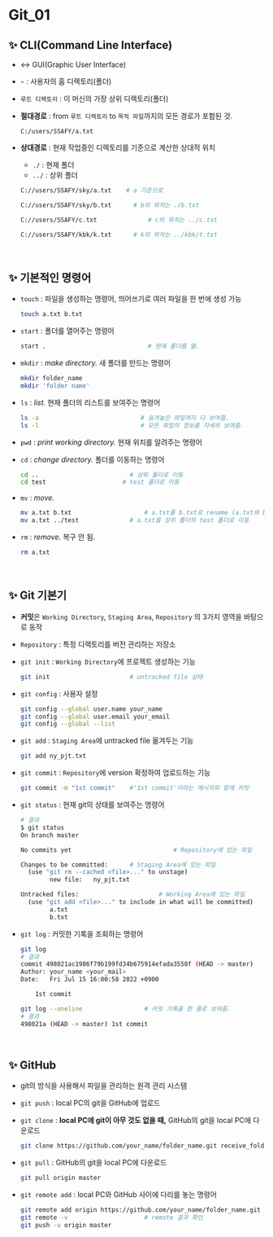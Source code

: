 # Git_01

## ✨ CLI(Command Line Interface)

- <-> GUI(Graphic User Interface)

* `~` : 사용자의 홈 디렉토리(폴더)

* `루트 디렉토리` : 이 머신의 가장 상위 디렉토리(폴더)

* **절대경로** : from `루트 디렉토리` to `목적 파일`까지의 모든 경로가 포함된 것.

  ```
  C:/users/SSAFY/a.txt
  ```

* **상대경로** : 현재 작업중인 디렉토리를 기준으로 계산한 상대적 위치

  * `./` :  현재 폴더
  *  `../` : 상위 폴더

  ``` bash
  C://users/SSAFY/sky/a.txt    # a 기준으로
  
  C://users/SSAFY/sky/b.txt		 # b의 위치는 ./b.txt
  
  C://users/SSAFY/c.txt				 # c의 위치는 ../c.txt
  
  C://users/SSAFY/kbk/k.txt		 # k의 위치는 ../kbk/t.txt
  ```

<br/>

## ✨ 기본적인 명령어

* `touch` : 파일을 생성하는 명령어, 띄어쓰기로 여러 파일을 한 번에 생성 가능

  ``` bash
  touch a.txt b.txt
  ```

* `start` : 폴더를 열어주는 명령어

  ```bash
  start .			                 # 현재 폴더를 엶.
  ```

* `mkdir` : *make directory.* 새 폴더를 만드는 명령어

  ``` bash
  mkdir folder_name
  mkdir 'folder name'
  ```

* `ls` : *list.* 현재 폴더의 리스트를 보여주는 명령어

  ```bash
  ls -a			                   # 숨겨놓은 파일까지 다 보여줌.
  ls -l			                   # 모든 파일의 정보를 자세히 보여줌.
  ```

* `pwd` : *print working directory.*  현재 위치를 알려주는 명령어

* `cd` : *change directory.* 폴더를 이동하는 명령어

  ```bash
  cd ..		                   	# 상위 폴더로 이동
  cd test 	                  # test 폴더로 이동
  ```

* `mv` : *move.*

  ```bash
  mv a.txt b.txt			        # a.txt를 b.txt로 rename (a.txt와 b.txt가 같은 폴더에 있으므로)
  mv a.txt ../test		        # a.txt를 상위 폴더의 test 폴더로 이동
  ```

* `rm` : *remove.* 복구 안 됨.

  ```bash
  rm a.txt
  ```

<br/>

## ✨ Git 기본기

* **커밋**은 `Working Directory`, `Staging Area`, `Repository` 의 3가지 영역을 바탕으로 동작
* `Repository` : 특정 디렉토리를 버전 관리하는 저장소

* `git init` : `Working Directory`에 프로젝트 생성하는 기능

  ```bash
  git init		               	# untracked file 상태
  ```

* `git config` : 사용자 설정

  ```bash
  git config --global user.name your_name
  git config --global user.email your_email
  git config --global --list
  ```

* `git add` : `Staging Area`에 untracked file 옮겨두는 기능

  ```bash
  git add ny_pjt.txt
  ```

* `git commit` : `Repository`에 version 확정하여 업로드하는 기능

  ```bash
  git commit -m "1st commit"	#'1st commit'이라는 메시지와 함께 커밋
  ```

* `git status` : 현재 git의 상태를 보여주는 명령어

  ```bash
  # 결과
  $ git status
  On branch master
  
  No commits yet							# Repository에 있는 파일
  
  Changes to be committed:		# Staging Area에 있는 파일
    (use "git rm --cached <file>..." to unstage)
          new file:   ny_pjt.txt
  
  Untracked files:						# Working Area에 있는 파일
    (use "git add <file>..." to include in what will be committed)
          a.txt
          b.txt
  ```

* `git log` : 커밋한 기록을 조회하는 명령어

  ```bash
  git log
  # 결과
  commit 498021ac1986f79b199fd34b675914efada3558f (HEAD -> master)
  Author: your_name <your_mail>
  Date:   Fri Jul 15 16:00:58 2022 +0900
  
      1st commit
  
  git log --oneline			    	# 커밋 기록을 한 줄로 보여줌.
  # 결과
  498021a (HEAD -> master) 1st commit
  ```

<br/>

## ✨ GitHub

* git의 방식을 사용해서 파일을 관리하는 원격 관리 시스템

* `git push` : local PC의 git을 GitHub에 업로드

* `git clone` : **local PC에 git이 아무 것도 없을 때,** GitHub의 git을 local PC에 다운로드

  ```bash
  git clone https://github.com/your_name/folder_name.git receive_folder
  ```

* `git pull` : GitHub의 git을 local PC에 다운로드

  ```bash
  git pull origin master
  ```

* `git remote add` : local PC와 GitHub 사이에 다리를 놓는 명령어

  ```bash
  git remote add origin https://github.com/your_name/folder_name.git
  git remote -v				        # remote 결과 확인
  git push -u origin master
  ```

  